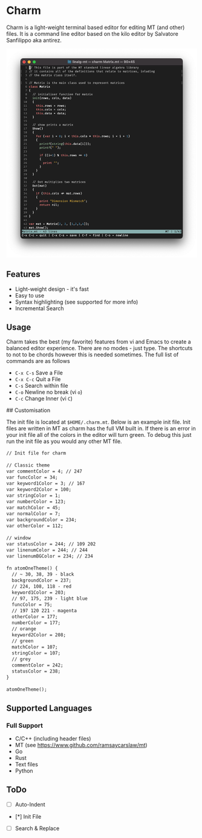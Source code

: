 # Charm 
Charm is a light-weight terminal based editor for editing MT (and other) files. It is a command line editor based on the kilo editor by Salvatore Sanfilippo aka antirez.

![]( charm.png)

## Features
* Light-weight design - it's fast
* Easy to use
* Syntax highlighting (see supported for more info)
* Incremental Search

## Usage
Charm takes the best (my favorite) features from vi and Emacs to create a balanced editor experience. There are no modes - just type. The shortcuts to not to be chords however this is needed sometimes. The full list of commands are as follows

- `C-x C-s` Save a File
- `C-x C-c` Quit a File
- `C-s` Search within file
- `C-o` Newline no break (vi `o`)
- `C-c` Change Inner (vi `C`)

## Customisation

The init file is located at `$HOME/.charm.mt`.
Below is an example init file. Init files are written in MT as charm has the full VM built in. If there is an error in your init file all of the colors in the editor will turn green. To debug this just run the init file as you would any other MT file.

```
// Init file for charm

// Classic theme
var commentColor = 4; // 247
var funcColor = 34;
var keyword1Color = 3; // 167
var keyword2Color = 100;
var stringColor = 1;
var numberColor = 123;
var matchColor = 45;
var normalColor = 7;
var backgroundColor = 234;
var otherColor = 112;

// window
var statusColor = 244; // 109 202
var linenumColor = 244; // 244
var linenumBGColor = 234; // 234

fn atomOneTheme() {
  // ~ 30, 38, 39 - black
  backgroundColor = 237;
  // 224, 108, 118 - red
  keyword1Color = 203;
  // 97, 175, 239 - light blue
  funcColor = 75;
  // 197 120 221 - magenta
  otherColor = 177;
  numberColor = 177;
  // orange
  keyword2Color = 208;
  // green
  matchColor = 107;
  stringColor = 107;
  // grey
  commentColor = 242;
  statusColor = 238;
}

atomOneTheme();

```

## Supported Languages

### Full Support
* C/C++ (including header files)
* MT (see https://www.github.com/ramsaycarslaw/mt)
* Go 
* Rust
* Text files
* Python

## ToDo
- [ ] Auto-Indent
- [*] Init File
- [ ] Search & Replace  
